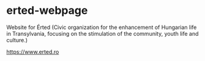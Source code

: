 # erted-webpage
Website for Érted (Civic organization for the enhancement of Hungarian life in Transylvania, focusing on the stimulation of the community, youth life and culture.)

https://www.erted.ro
